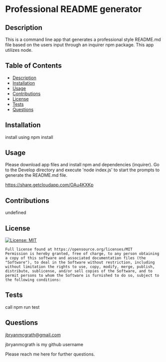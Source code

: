 # Professional README generator

## Description

This is a command line app that generates a professional style README.md file based on the users input through an inquirer npm package. This app utilizes node.

## Table of Contents

- [Description](#description)
- [Installation](#installation)
- [Usage](#usage)
- [Contributions](#contributions)
- [License](#license)
- [Tests](#tests)
- [Questions](#questions)

## Installation

install using npm install

## Usage

Please download app files and install npm and dependencies (inquirer). Go to the Develop directory and execute 'node index.js' to start the prompts to generate the README.md file.

https://share.getcloudapp.com/OAu4KXKp

## Contributions

undefined

## License

[![License: MIT](https://img.shields.io/badge/License-MIT-yellow.svg)](https://opensource.org/licenses/MIT)

    Full license found at https://opensource.org/licenses/MIT
    Permission is hereby granted, free of charge, to any person obtaining a copy of this software and associated documentation files (the "Software"), to deal in the Software without restriction, including without limitation the rights to use, copy, modify, merge, publish, distribute, sublicense, and/or sell copies of the Software, and to permit persons to whom the Software is furnished to do so, subject to the following conditions:

## Tests

call npm run test

## Questions

jbryanmcgrath@gmail.com

jbryanmcgrath is my github username

Please reach me here for further questions.

